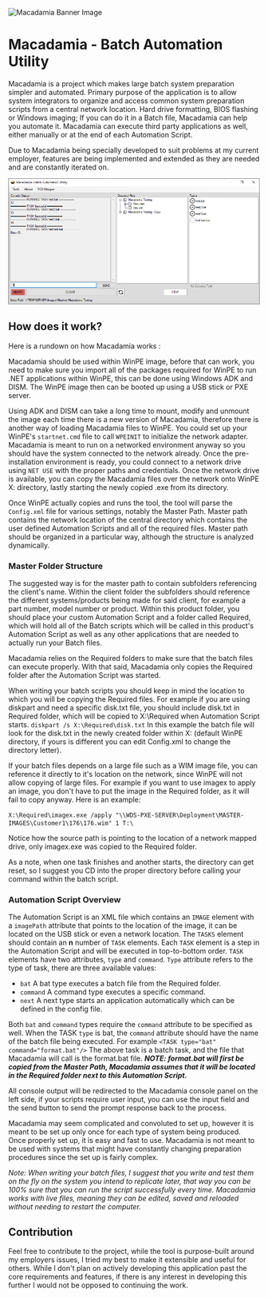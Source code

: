 
  

![Macadamia Banner Image](https://github.com/Maciox55/WinPEImager/blob/master/Images/Macadamia%20Banner.png)

  

# Macadamia - Batch Automation Utility

  

Macadamia is a project which makes large batch system preparation simpler and automated. Primary purpose of the application is to allow system integrators to organize and access common system preparation scripts from a central network location. Hard drive formatting, BIOS flashing or Windows imaging; If you can do it in a Batch file, Macadamia can help you automate it.
Macadamia can execute third party applications as well, either manually or at the end of each Automation Script.


Due to Macadamia being specially developed to suit problems at my current employer, features are being implemented and extended as they are needed and are constantly iterated on. 
  

![Macadamia Demo Screenshot](https://github.com/Maciox55/Macadamia/blob/master/Images/DemoScreenshot2.png)

  

  

## How does it work?
Here is a rundown on how Macadamia works :
  

Macadamia should be used within WinPE image, before that can work, you need to make sure you import all of the packages required for WinPE to run .NET applications within WinPE, this can be done using Windows ADK and DISM. The WinPE image then can be booted up using a USB stick or PXE server.

Using ADK and DISM can take a long time to mount, modify and unmount the image each time there is a new version of Macadamia, therefore there is another way of loading Macadamia files to WinPE. 
You could set up your WinPE's `startnet.cmd` file to call `WPEINIT` to initialize the network adapter. Macadamia is meant to run on a networked environment anyway so you should have the system connected to the network already. Once the pre-installation environment is ready, you could connect to a network drive using `NET USE` with the proper paths and credentials. Once the network drive is available, you can copy the Macadamia files over the network onto WinPE X: directory, lastly starting the newly copied .exe from its directory.

Once WinPE actually copies and runs the tool, the tool will parse the `Config.xml` file for various settings, notably the Master Path. Master path contains the network location of the central directory which contains the user defined Automation Scripts and all of the required files. Master path should be organized in a particular way, although the structure is analyzed dynamically. 


### Master Folder Structure
The suggested way is for the master path to contain subfolders referencing the client's name. Within the client folder the subfolders should reference the different systems/products being made for said client, for example a part number, model number or product. Within this product folder, you should place your custom Automation Script and a folder called Required, which will hold all of the Batch scripts which will be called in this product's Automation Script as well as any other applications that are needed to actually run your Batch files.

Macadamia relies on the Required folders to make sure that the batch files can execute properly. With that said, Macadamia only copies the Required folder after the Automation Script was started. 

When writing your batch scripts you should keep in mind the location to which you will be copying the Required files.  For example if you are using diskpart and need a specific disk.txt file, you should include disk.txt in Required folder, which will be copied to X:\Required when Automation Script starts. 
`diskpart /s X:\Required\disk.txt`
In this example the batch file will look for the disk.txt in the newly created folder within X: (default WinPE directory, if yours is different you can edit Config.xml to change the directory letter).

If your batch files depends on a large file such as a WIM image file, you can reference it directly to it's location on the network, since WinPE will not allow copying of large files. For example if you want to use imagex to apply an image, you don't have to put the image in the Required folder, as it will fail to copy anyway. Here is an example:

    X:\Required\imagex.exe /apply "\\WDS-PXE-SERVER\Deployment\MASTER-IMAGES\Customer1\176\176.wim" 1 T:\
Notice how the source path is pointing to the location of a network mapped drive, only imagex.exe was copied to the Required folder. 

As a note, when one task finishes and another starts, the directory can get reset, so I suggest you CD into the proper directory before calling your command within the batch script.

### Automation Script Overview
  

The Automation Script is an XML file which contains an `IMAGE` element with a `imagePath` attribute that points to the location of the image, it can be located on the USB stick or even a network location.
The `TASKS` element should contain an **n** number of `TASK` elements. 
Each `TASK` element is a step in the Automation Script and will be executed in top-to-bottom order. 
`TASK` elements have two attributes, `type` and `command`. 
`Type` attribute refers to the type of task, there are three available values: 
 - `bat` A bat type executes a batch file from the Required folder.
 - `command` A command type executes a specific command.
 - `next` A next type starts an application automatically which can be defined in the config file.

Both `bat` and `command` types require the `command` attribute to be specified as well.
When the TASK `type` is bat, the `command` attribute should have the name of the batch file being executed. For example `<TASK type="bat" command="format.bat"/>` 
The above task is a batch task, and the file that Macadamia will call is the format.bat file. 
***NOTE: format.bat will first be copied from the Master Path, Macadamia assumes that it will be located in the Required folder next to this Automation Script.*** 

All console output will be redirected to the Macadamia console panel on the left side, if your scripts require user input, you can use the input field and the send button to send the prompt response back to the process. 
  
Macadamia may seem complicated and convoluted to set up, however it is meant to be set up only once for each type of system being produced. Once properly set up, it is easy and fast to use. Macadamia is not meant to be used with systems that might have constantly changing preparation procedures since the set up is fairly complex. 

*Note: When writing your batch files, I suggest that you write and test them on the fly on the system you intend to replicate later, that way you can be 100% sure that you can run the script successfully every time. Macadamia works with live files, meaning they can be edited, saved and reloaded without needing to restart the computer.*  
  

## Contribution
Feel free to contribute to the project, while the tool is purpose-built around my employers issues, I tried my best to make it extensible and useful for others. While I don't plan on actively developing this application past the core requirements and features, if there is any interest in developing this further I would not be opposed to continuing the work. 
